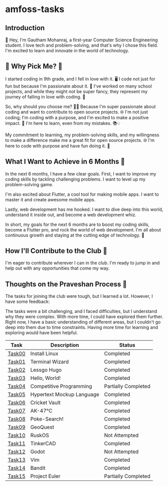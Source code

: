 # amfoss-tasks

## Introduction

👋 Hey, I'm Gautham Mohanraj, a first-year Computer Science Engineering student. I love tech and problem-solving, and that's why I chose this field. I'm excited to learn and innovate in the world of technology.

## 🤔 Why Pick Me? 🚀

I started coding in 9th grade, and I fell in love with it. 🖥️ I code not just for fun but because I'm passionate about it. 🌟 I've worked on many school projects, and while they might not be super fancy, they represent my journey of falling in love with coding. 🧩

So, why should you choose me? 🤷‍♂️ Because I'm super passionate about coding and want to contribute to open source projects. 🌐 I'm not just coding; I'm coding with a purpose, and I'm excited to make a positive impact. 🤝 I'm here to learn, even from my mistakes. 📚💡

My commitment to learning, my problem-solving skills, and my willingness to make a difference make me a great fit for open source projects. 🌐 I'm here to code with purpose and have fun doing it. 🚀

## What I Want to Achieve in 6 Months 🌟

In the next 6 months, I have a few clear goals. First, I want to improve my coding skills by tackling challenging problems. I want to level up my problem-solving game.

I'm also excited about Flutter, a cool tool for making mobile apps. I want to master it and create awesome mobile apps.

Lastly, web development has me hooked. I want to dive deep into this world, understand it inside out, and become a web development whiz.

In short, my goals for the next 6 months are to boost my coding skills, become a Flutter pro, and rock the world of web development. I'm all about continuous growth and staying at the cutting edge of technology. 🚀

## How I'll Contribute to the Club 🤝

I'm eager to contribute wherever I can in the club. I'm ready to jump in and help out with any opportunities that come my way.

## Thoughts on the Praveshan Process 🤔

The tasks for joining the club were tough, but I learned a lot. However, I have some feedback:

The tasks were a bit challenging, and I faced difficulties, but I understand why they were complex. With more time, I could have explored them further. Right now, I have a basic understanding of different areas, but I couldn't go deep into them due to time constraints. Having more time for learning and exploring would have been helpful.

| Task | Description | Status |
| ---- | ----------- | ------ |
| [Task00](https://link-url-here.org) | Install Linux | Completed |
| [Task01](https://link-url-here.org)| Terminal Wizard | Completed |
| [Task02](https://link-url-here.org) | Lessgo Hugo | Completed |
| [Task03](https://link-url-here.org)| Hello, World! | Completed |
| [Task04](https://link-url-here.org) | Competitive Programming | Partially Completed |
|[Task05](https://link-url-here.org)| Hypertext Mockup Language | Completed |
| [Task06](https://link-url-here.org) | Cricket Vault | Completed |
|[Task07](https://link-url-here.org) | AK-47℃ | Completed |
| [Task08](https://link-url-here.org) | Poke-Search! | Completed |
|[Task09](https://link-url-here.org) | GeoQuest | Completed |
| [Task10](https://link-url-here.org) | RuskOS | Not Attempted |
| [Task11](https://link-url-here.org) | TinkerCAD | Completed |
|[Task12](https://link-url-here.org)| Godot | Not Attempted |
| [Task13](https://link-url-here.org)| Vim | Completed |
| [Task14](https://link-url-here.org)| Bandit | Completed |
|[Task15](https://link-url-here.org) | Project Euler | Partially Completed |
